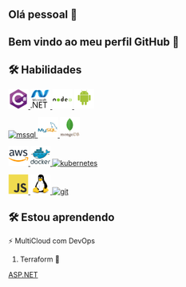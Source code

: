 ## Olá pessoal 👋

## Bem vindo ao meu perfil GitHub 👋

## 🛠 Habilidades
<p align="left"> 
    <a href="https://www.w3schools.com/cs/" target="_blank" rel="noreferrer"> 
        <img src="https://raw.githubusercontent.com/devicons/devicon/master/icons/csharp/csharp-original.svg" alt="csharp" width="40" height="40"/> 
    </a> 
    <a href="https://dotnet.microsoft.com/" target="_blank" rel="noreferrer"> 
      <img src="https://raw.githubusercontent.com/devicons/devicon/master/icons/dot-net/dot-net-original-wordmark.svg" alt="dotnet" width="40" height="40"/> 
    </a> 
    <a href="https://nodejs.org" target="_blank" rel="noreferrer"> 
       <img src="https://raw.githubusercontent.com/devicons/devicon/master/icons/nodejs/nodejs-original-wordmark.svg" alt="nodejs" width="40" height="40"/> 
    </a>
   <a href="https://developer.android.com" target="_blank" rel="noreferrer">
       <img src="https://raw.githubusercontent.com/devicons/devicon/master/icons/android/android-original-wordmark.svg" alt="android" width="40" height="40"/> 
   </a> 
 </p>
 
  <p align="left"> 
    <a href="https://www.microsoft.com/en-us/sql-server" target="_blank" rel="noreferrer"> 
      <img src="https://www.svgrepo.com/show/303229/microsoft-sql-server-logo.svg" alt="mssql" width="40" height="40"/> 
    </a> 
    <a href="https://www.mysql.com/" target="_blank" rel="noreferrer"> 
      <img src="https://raw.githubusercontent.com/devicons/devicon/master/icons/mysql/mysql-original-wordmark.svg" alt="mysql" width="40" height="40"/> 
    </a> 
    <a href="https://www.mongodb.com/" target="_blank" rel="noreferrer"> 
      <img src="https://raw.githubusercontent.com/devicons/devicon/master/icons/mongodb/mongodb-original-wordmark.svg" alt="mongodb" width="40" height="40"/> 
    </a> 
  </p>
 
  <p align="left"> 
    <a href="https://aws.amazon.com" target="_blank" rel="noreferrer"> 
       <img src="https://raw.githubusercontent.com/devicons/devicon/master/icons/amazonwebservices/amazonwebservices-original-wordmark.svg" alt="aws" width="40"                 height="40"/> 
    </a> 
    <a href="https://www.docker.com/" target="_blank" rel="noreferrer"> 
       <img src="https://raw.githubusercontent.com/devicons/devicon/master/icons/docker/docker-original-wordmark.svg" alt="docker" width="40" height="40"/> 
    </a> 
    <a href="https://kubernetes.io" target="_blank" rel="noreferrer"> 
       <img src="https://www.vectorlogo.zone/logos/kubernetes/kubernetes-icon.svg" alt="kubernetes" width="40" height="40"/> 
    </a> 
  </p>
 

  <a href="https://developer.mozilla.org/en-US/docs/Web/JavaScript" target="_blank" rel="noreferrer"> 
    <img src="https://raw.githubusercontent.com/devicons/devicon/master/icons/javascript/javascript-original.svg" alt="javascript" width="40" height="40"/> 
  </a> 
  <a href="https://www.linux.org/" target="_blank" rel="noreferrer"> 
    <img src="https://raw.githubusercontent.com/devicons/devicon/master/icons/linux/linux-original.svg" alt="linux" width="40" height="40"/> 
  </a> 
    <a href="https://git-scm.com/" target="_blank" rel="noreferrer"> 
    <img src="https://www.vectorlogo.zone/logos/git-scm/git-scm-icon.svg" alt="git" width="40" height="40"/> 
  </a> 
 
</p>

 




## 🛠 Estou aprendendo
⚡ MultiCloud com DevOps 

 1. Terraform 👋


[ASP.NET](https://dotnet.microsoft.com/pt-br/apps/aspnet)

  
 
